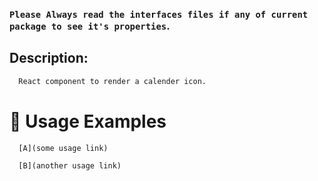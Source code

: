 ### `Please Always read the interfaces files if any of current package to see it's properties`.

## Description:

```sh
  React component to render a calender icon.
```

# 🔨 Usage Examples

```typescript
  [A](some usage link)

  [B](another usage link)
```
